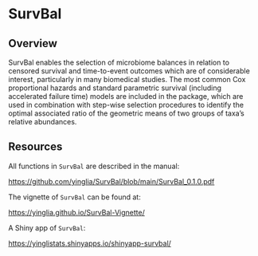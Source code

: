 # SurvBal

## Overview
SurvBal enables the selection of microbiome balances in relation to censored
    survival and time-to-event outcomes which are of considerable
    interest, particularly in many biomedical studies. The most common Cox
    proportional hazards and standard parametric survival (including
    accelerated failure time) models are included in the package, which
    are used in combination with step-wise selection procedures to
    identify the optimal associated ratio of the geometric means of two
    groups of taxa’s relative abundances.

## Resources


All functions in `SurvBal` are described in the manual: 

https://github.com/yinglia/SurvBal/blob/main/SurvBal_0.1.0.pdf

The vignette of `SurvBal` can be found at: 

https://yinglia.github.io/SurvBal-Vignette/

A Shiny app of `SurvBal`: 

https://yinglistats.shinyapps.io/shinyapp-survbal/
